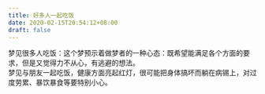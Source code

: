 ```yaml
---
title: 好多人一起吃饭
date: 2020-02-15T20:54:12+08:00
draft: false
---
```


梦见很多人吃饭：这个梦预示着做梦者的一种心态：既希望能满足各个方面的要求，但是又觉得力不从心，有逃避的想法。<br>
梦见与朋友一起吃饭，健康方面亮起红灯，很可能把身体搞坏而躺在病锡上，对过度劳累、暴饮暴食等要特别小心。<br>
